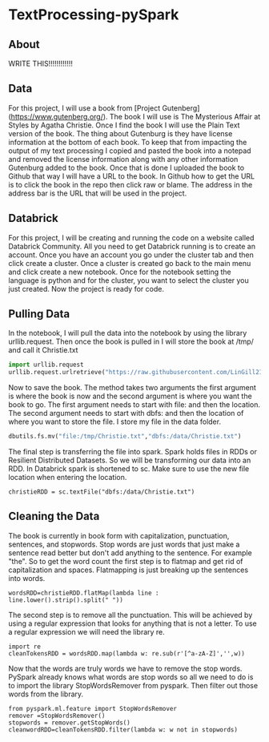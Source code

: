 # TextProcessing-pySpark
## About
WRITE THIS!!!!!!!!!!!!

## Data
For this project, I will use a book from [Project Gutenberg] (https://www.gutenberg.org/). The book I will use is The Mysterious Affair at Styles by Agatha Christie.
Once I find the book I will use the Plain Text version of the book. The thing about Gutenburg is they have license information at the bottom of each book. To keep that from
impacting the output of my text processing I copied and pasted the book into a notepad and removed the license information along with any other information Gutenburg added to 
the book. Once that is done I uploaded the book to Github that way I will have a URL to the book. In Github how to get the URL is to click the book in the repo then click raw or 
blame. The address in the address bar is the URL that will be used in the project.

## Databrick
For this project, I will be creating and running the code on a website called Databrick Community.
All you need to get Databrick running is to create an account. Once you have an account you go under the cluster tab and then click create a cluster.
Once a cluster is created go back to the main menu and click create a new notebook. Once for the notebook setting the language is python and for the cluster, you want to select 
the cluster you just created. Now the project is ready for code. 

## Pulling Data
In the notebook, I will pull the data into the notebook by using the library urllib.request. Then once the book is pulled in I will store the book at /tmp/ and call it Christie.txt
``` python
import urllib.request
urllib.request.urlretrieve("https://raw.githubusercontent.com/LinGill21/TextProcessing-pySpark/main/TheMysteriousAffairatStyles.txt" , "/tmp/Christie.txt")
```
Now to save the book. The method takes two arguments the first argument is where the book is now and the second argument is where you want the book to go. The first argument 
needs to start with file: and then the location. The second argument needs to start with dbfs: and then the location of where you want to store the file. I store my file in 
the data folder.
```python
dbutils.fs.mv("file:/tmp/Christie.txt","dbfs:/data/Christie.txt")
```
The final step is transferring the file into spark. Spark holds files in RDDs or Resilient Distributed Datasets. So we will be transforming our data into an RDD.
In Databrick spark is shortened to sc. Make sure to use the new file location when entering the location.
```
christieRDD = sc.textFile("dbfs:/data/Christie.txt")
```

## Cleaning the Data
The book is currently in book form with capitalization, punctuation, sentences, and stopwords. Stop words are just words that just make a sentence read better but don't 
add anything to the sentence. For example "the".  So to get the word count the first step is to flatmap and get rid of capitalization and spaces. Flatmapping is just breaking up the sentences into words.
```
wordsRDD=christieRDD.flatMap(lambda line : line.lower().strip().split(" "))
```
The second step is to remove all the punctuation. This will be achieved by using a regular expression that looks for anything that is not a letter. To use a regular expression we will need the library re.
```
import re
cleanTokensRDD = wordsRDD.map(lambda w: re.sub(r'[^a-zA-Z]','',w))
```
Now that the words are truly words we have to remove the stop words. PySpark already knows what words are stop words so all we need to do is to import the library StopWordsRemover from pyspark. Then filter out those words from the library.
```
from pyspark.ml.feature import StopWordsRemover
remover =StopWordsRemover()
stopwords = remover.getStopWords()
cleanwordRDD=cleanTokensRDD.filter(lambda w: w not in stopwords)
```


